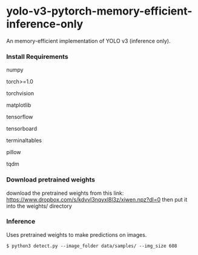 # yolo-v3-pytorch-memory-efficient-inference-only

An memory-efficient implementation of YOLO v3 (inference only).

### Install Requirements

numpy

torch>=1.0

torchvision

matplotlib

tensorflow

tensorboard

terminaltables

pillow

tqdm

### Download pretrained weights

download the pretrained weights from this link:
https://www.dropbox.com/s/kdvvl3nqyxl8l3z/xiwen.npz?dl=0
then put it into the weights/ directory

### Inference

Uses pretrained weights to make predictions on images.

    $ python3 detect.py --image_folder data/samples/ --img_size 608
